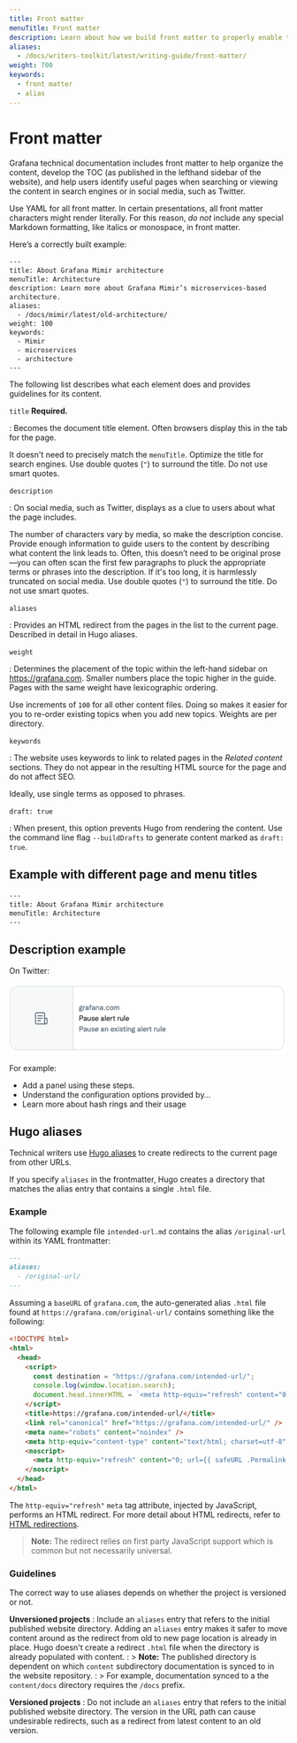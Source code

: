 ```yaml
---
title: Front matter
menuTitle: Front matter
description: Learn about how we build front matter to properly enable the publication and search of our technical documentation.
aliases:
  - /docs/writers-toolkit/latest/writing-guide/front-matter/
weight: 700
keywords:
  - front matter
  - alias
---
```


# Front matter

Grafana technical documentation includes front matter to help organize the content, develop the TOC (as published in the lefthand sidebar of the website), and help users identify useful pages when searching or viewing the content in search engines or in social media, such as Twitter.

Use YAML for all front matter.
In certain presentations, all front matter characters might render literally.
For this reason, _do not_ include any special Markdown formatting, like italics or monospace, in front matter.


Here’s a correctly built example:

    ---
    title: About Grafana Mimir architecture
    menuTitle: Architecture
    description: Learn more about Grafana Mimir’s microservices-based architecture.
    aliases:
      - /docs/mimir/latest/old-architecture/
    weight: 100
    keywords:
      - Mimir
      - microservices
      - architecture
    ---

The following list describes what each element does and provides guidelines for its content.

`title` **Required.**

:  Becomes the document title element. Often browsers display this in the tab for the page.

   It doesn't need to precisely match the `menuTitle`.
   Optimize the title for search engines. Use double quotes (`"`) to surround the title. Do not use smart quotes.

`description`

:  On social media, such as Twitter, displays as a clue to users about what the page includes.

   The number of characters vary by media, so make the description concise.
   Provide enough information to guide users to the content by describing what content the link leads to.
   Often, this doesn’t need to be original prose&mdash;you can often scan the first few paragraphs to pluck the appropriate terms or phrases into the description.
   If it's too long, it is harmlessly truncated on social media.
   Use double quotes (`"`) to surround the title. Do not use smart quotes.

`aliases`

:  Provides an HTML redirect from the pages in the list to the current page.
   Described in detail in Hugo aliases.

`weight`

:  Determines the placement of the topic within the left-hand sidebar on https://grafana.com. Smaller numbers place the topic higher in the guide. Pages with the same weight have lexicographic ordering.

   Use increments of `100` for all other content files. Doing so makes it easier for you to re-order existing topics when you add new topics. Weights are per directory.

`keywords`

:  The website uses keywords to link to related pages in the _Related content_ sections.
   They do not appear in the resulting HTML source for the page and do not affect SEO.

   Ideally, use single terms as opposed to phrases.

`draft: true`

:  When present, this option prevents Hugo from rendering the content.  Use the command line flag `--buildDrafts` to generate content marked as `draft: true`.

## Example with different page and menu titles

```
---
title: About Grafana Mimir architecture
menuTitle: Architecture
---
```

## Description example

On Twitter:

![Twitter description](twitter.png)

For example:

- Add a panel using these steps.
- Understand the configuration options provided by…
- Learn more about hash rings and their usage

## Hugo aliases

Technical writers use [Hugo aliases](https://gohugo.io/content-management/urls/#aliases) to create redirects to the current page from other URLs.

If you specify `aliases` in the frontmatter, Hugo creates a directory that matches the alias entry that contains a single `.html` file.

### Example

The following example file `intended-url.md` contains the alias `/original-url` within its YAML frontmatter:

```markdown
---
aliases:
  - /original-url/
---
```

Assuming a `baseURL` of `grafana.com`, the auto-generated alias `.html` file found at `https://grafana.com/original-url/` contains something like the following:

```html
<!DOCTYPE html>
<html>
  <head>
    <script>
      const destination = "https://grafana.com/intended-url/";
      console.log(window.location.search);
      document.head.innerHTML = `<meta http-equiv="refresh" content="0; url=${destination}${window.location.search}"/>`;
    </script>
    <title>https://grafana.com/intended-url/</title>
    <link rel="canonical" href="https://grafana.com/intended-url/" />
    <meta name="robots" content="noindex" />
    <meta http-equiv="content-type" content="text/html; charset=utf-8" />
    <noscript>
      <meta http-equiv="refresh" content="0; url={{ safeURL .Permalink }}" />
    </noscript>
  </head>
</html>
```

The `http-equiv="refresh"` `meta` tag attribute, injected by JavaScript, performs an HTML redirect.
For more detail about HTML redirects, refer to [HTML redirections](https://developer.mozilla.org/en-US/docs/Web/HTTP/Redirections#html_redirections).

> **Note:** The redirect relies on first party JavaScript support which is common but not necessarily universal.

### Guidelines

The correct way to use aliases depends on whether the project is versioned or not.

**Unversioned projects**
: Include an `aliases` entry that refers to the initial published website directory.
Adding an `aliases` entry makes it safer to move content around as the redirect from old to new page location is already in place.
Hugo doesn't create a redirect `.html` file when the directory is already populated with content.
: > **Note:** The published directory is dependent on which `content` subdirectory documentation is synced to in the website repository.
: > For example, documentation synced to a the `content/docs` directory requires the `/docs` prefix.

**Versioned projects**
: Do not include an `aliases` entry that refers to the initial published website directory. The version in the URL path can cause undesirable redirects, such as a redirect from latest content to an old version.
